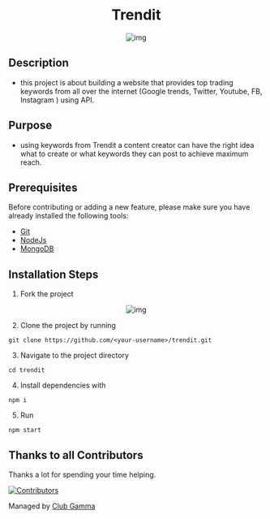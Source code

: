 <h1 align="center"> Trendit </h1>
<p align="center">
  <img src="https://media0.giphy.com/media/rM0wxzvwsv5g4/giphy.gif?cid=ecf05e47xgcl1aw8bepvuowgebabo5jy3bx5sdgmbbxfxrjw&rid=giphy.gif&ct=g" alt="img">
</p>

## Description
- this project is about building a website that provides top trading keywords from all over the internet (Google trends, Twitter, Youtube, FB, Instagram ) using API.

## Purpose
- using keywords from Trendit a content creator can have the right idea what to create or what keywords they can  post to achieve maximum  reach.

## Prerequisites

Before contributing or adding a new feature, please make sure you have already installed the following tools:

- [Git](https://git-scm.com/downloads)
- [NodeJs](https://nodejs.org/en/download/)
- [MongoDB](https://www.mongodb.com/try/download/community)

## Installation Steps

1. Fork the project
<p align="center">
  <img src="https://github.com/clubgamma/Trendit/blob/main/client/src/Assets/Images/Doc/img.png" alt="img">
</p>

2. Clone the project by running
```
git clone https://github.com/<your-username>/trendit.git
```

3. Navigate to the project directory 
```
cd trendit
```

4. Install dependencies with 
```
npm i
```

5. Run 
```
npm start
```

## Thanks to all Contributors

Thanks a lot for spending your time helping.

[![Contributors](https://contrib.rocks/image?repo=clubgamma/trendit)](https://github.com/clubgamma/trendit/graphs/contributors)

Managed by [Club Gamma](https://github.com/clubgamma) 
